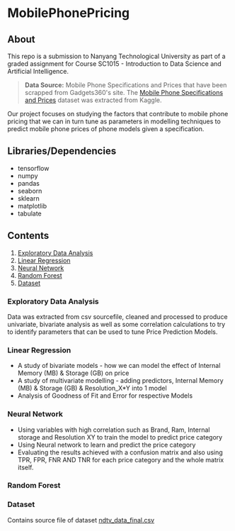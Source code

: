 # MobilePhonePricing
## About
This repo is a submission to Nanyang Technological University as part of a graded assignment for Course SC1015 - Introduction to Data Science and Artificial Intelligence.
>**Data Source:** Mobile Phone Specifications and Prices that have been scrapped from Gadgets360's site. The [Mobile Phone Specifications and Prices](https://www.kaggle.com/datasets/pratikgarai/mobile-phone-specifications-and-prices/data) dataset was extracted from Kaggle.

Our project focuses on studying the factors that contribute to mobile phone pricing that we can in turn tune as parameters in modelling techniques to predict mobile phone prices of phone models given a specification.

## Libraries/Dependencies
- tensorflow
- numpy 
- pandas
- seaborn
- sklearn
- matplotlib
- tabulate

## Contents
1. [Exploratory Data Analysis](/Extraction_And_EDA.ipynb)
2. [Linear Regression](/LinearRegression.ipynb)
3. [Neural Network](/Implementation_of_NN.ipynb)
4. [Random Forest](/RandomForestImplementation.ipynb)
5. [Dataset](/Dataset/)

### Exploratory Data Analysis
Data was extracted from csv sourcefile, cleaned and processed to produce univariate, bivariate analysis as well as some correlation calculations to try to identify parameters that can be used to tune Price Prediction Models.

### Linear Regression
- A study of bivariate models - how we can model the effect of Internal Memory (MB) & Storage (GB) on price
- A study of multivariate modelling - adding predictors, Internal Memory (MB) & Storage (GB) & Resolution_X*Y into 1 model
- Analysis of Goodness of Fit and Error for respective Models

### Neural Network
- Using variables with high correlation such as Brand, Ram, Internal storage and Resolution XY to train the model to predict price category
- Using Neural network to learn and predict the price category
- Evaluating the results achieved with a confusion matrix and also using TPR, FPR, FNR AND TNR  for each price category and the whole matrix itself.
  
### Random Forest

### Dataset
Contains source file of dataset [ndtv_data_final.csv](/Dataset/ndtv_data_final.csv)


<!-- This content will not appear in the rendered Markdown -->
<!-- [Contribution guidelines for this project](docs/CONTRIBUTING.md) -->
